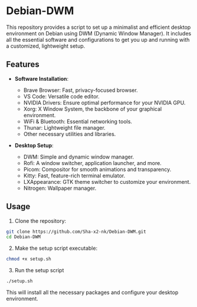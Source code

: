 # Debian-DWM
This repository provides a script to set up a minimalist and efficient desktop environment on Debian using DWM (Dynamic Window Manager). It includes all the essential software and configurations to get you up and running with a customized, lightweight setup.

## Features
* <b>Software Installation</b>:
    * Brave Browser: Fast, privacy-focused browser.
    * VS Code: Versatile code editor.
    * NVIDIA Drivers: Ensure optimal performance for your NVIDIA GPU.
    * Xorg: X Window System, the backbone of your graphical environment.
    * WiFi & Bluetooth: Essential networking tools.
    * Thunar: Lightweight file manager.
    * Other necessary utilities and libraries.

* <b>Desktop Setup</b>:
    * DWM: Simple and dynamic window manager.
    * Rofi: A window switcher, application launcher, and more.
    * Picom: Compositor for smooth animations and transparency.
    * Kitty: Fast, feature-rich terminal emulator.
    * LXAppearance: GTK theme switcher to customize your environment.
    * Nitrogen: Wallpaper manager.

## Usage
1. Clone the repository:
```bash
git clone https://github.com/Sha-x2-nk/Debian-DWM.git
cd Debian-DWM
```
2. Make the setup script executable:
```bash
chmod +x setup.sh
```
3. Run the setup script
```bash
./setup.sh
```
This will install all the necessary packages and configure your desktop environment.